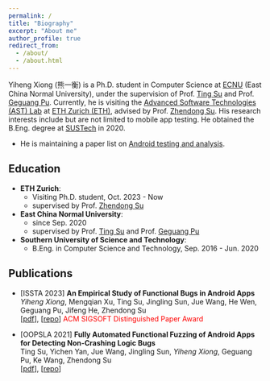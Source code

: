 ```yaml
---
permalink: /
title: "Biography"
excerpt: "About me"
author_profile: true
redirect_from: 
  - /about/
  - /about.html
---
```

Yiheng Xiong (熊一衡) is a Ph.D. student in Computer Science at [ECNU](https://www.ecnu.edu.cn/) (East China Normal University), under the supervision of Prof. [Ting Su](https://tingsu.github.io/) and Prof. [Geguang Pu](https://scholar.google.com/citations?user=niQAGcQAAAAJ&hl=zh-CN). Currently, he is visiting the [Advanced Software Technologies (AST) Lab](https://ast.ethz.ch/) at [ETH Zurich (ETH)](https://ethz.ch/en.html), advised by Prof. [Zhendong Su](https://people.inf.ethz.ch/suz/). His research interests include but are not limited to mobile app testing. He obtained the B.Eng. degree at [SUSTech](https://www.sustech.edu.cn/) in 2020.

* He is maintaining a paper list on [Android testing and analysis](https://github.com/XYIheng/AndroidTesting).

## Education

* **ETH Zurich**:
  * Visiting Ph.D. student, Oct. 2023 - Now
  * supervised by Prof. [Zhendong Su](https://people.inf.ethz.ch/suz/)
* **East China Normal University**:
  * since Sep. 2020
  * supervised by Prof. [Ting Su](https://tingsu.github.io/) and Prof. [Geguang Pu](https://scholar.google.com/citations?user=niQAGcQAAAAJ&hl=zh-CN)
* **Southern University of Science and Technology**:
  * B.Eng. in Computer Science and Technology, Sep. 2016 - Jun. 2020

## Publications

* [ISSTA 2023] **An Empirical Study of Functional Bugs in Android Apps**  
  *Yiheng Xiong*, Mengqian Xu, Ting Su, Jingling Sun, Jue Wang, He Wen, Geguang Pu, Jifeng He, Zhendong Su  
  [[pdf](https://xyiheng.github.io//files/ISSTA_2023.pdf)], [[repo](https://github.com/Android-Functional-bugs-study/home)]<font color=red> ACM SIGSOFT Distinguished Paper Award </font>

* [OOPSLA 2021] **Fully Automated Functional Fuzzing of Android Apps for Detecting Non-Crashing Logic Bugs**  
  Ting Su, Yichen Yan, Jue Wang, Jingling Sun, *Yiheng Xiong*, Geguang Pu, Ke Wang, Zhendong Su  
  [[pdf](https://xyiheng.github.io//files/OOPSLA_2021.pdf)], [[repo](https://github.com/functional-fuzzing-android-apps/home)]
